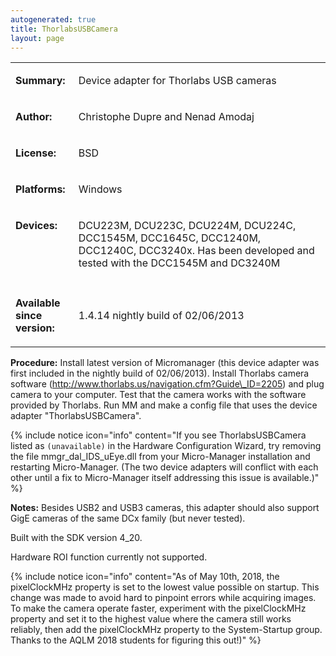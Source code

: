 ```yaml
---
autogenerated: true
title: ThorlabsUSBCamera
layout: page
---
```


<table>
<tr>
<td markdown="1">

**Summary:**

</td>
<td markdown="1" valign="top">

Device adapter for Thorlabs USB cameras

</td>
</tr>
<tr>
<td markdown="1">

**Author:**

</td>
<td markdown="1">

Christophe Dupre and Nenad Amodaj

</td>
</tr>
<tr>
<td markdown="1">

**License:**

</td>
<td markdown="1">

BSD

</td>
</tr>
<tr>
<td markdown="1">

**Platforms:**

</td>
<td markdown="1">

Windows

</td>
</tr>
<tr>
<td markdown="1" valign="top">

**Devices:**

</td>
<td markdown="1">

DCU223M, DCU223C, DCU224M, DCU224C, DCC1545M, DCC1645C, DCC1240M,
DCC1240C, DCC3240x. Has been developed and tested with the DCC1545M and
DC3240M

</td>
</tr>
<tr>
<td markdown="1" width=20%>
</td>
<td markdown="1">
</td>
</tr>
<tr>
<td markdown="1">

**Available since version:**

</td>
<td markdown="1">

1.4.14 nightly build of 02/06/2013

</td>
</table>

**Procedure:** Install latest version of Micromanager (this device
adapter was first included in the nightly build of 02/06/2013). Install
Thorlabs camera software
(http://www.thorlabs.us/navigation.cfm?Guide\_ID=2205) and plug camera
to your computer. Test that the camera works with the software provided
by Thorlabs. Run MM and make a config file that uses the device adapter
"ThorlabsUSBCamera".

{% include notice icon="info" content="If you see ThorlabsUSBCamera listed as
`(unavailable)` in the Hardware Configuration Wizard, try removing the
file mmgr\_dal\_IDS\_uEye.dll from your Micro-Manager installation and
restarting Micro-Manager. (The two device adapters will conflict with
each other until a fix to Micro-Manager itself addressing this issue is
available.)" %}

**Notes:** Besides USB2 and USB3 cameras, this adapter should also
support GigE cameras of the same DCx family (but never tested).

Built with the SDK version 4\_20.

Hardware ROI function currently not supported.

{% include notice icon="info" content="As of May 10th, 2018, the pixelClockMHz property is set to the lowest value possible on startup.  This change was made to avoid hard to pinpoint errors while acquiring images. To make the camera operate faster, experiment with the pixelClockMHz property and set it to the highest value where the camera still works reliably, then add the pixelClockMHz property to the System-Startup group.  Thanks to the AQLM 2018 students for figuring this out!)" %}
